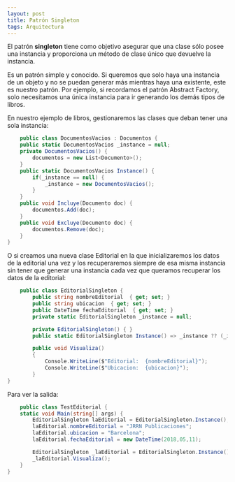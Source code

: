 ```yaml
---
layout: post
title: Patrón Singleton
tags: Arquitectura
---
```


El patrón **singleton** tiene como objetivo asegurar que una clase sólo posee una instancia y proporciona un método de clase único que devuelve la instancia.

Es un patrón simple y conocido. Si queremos que solo haya una instancia de un objeto y no se puedan generar más mientras haya una existente, este es nuestro patrón. Por ejemplo, si recordamos el patrón Abstract Factory, solo necesitamos una única instancia para ir generando los demás tipos de libros.

En nuestro ejemplo de libros, gestionaremos las clases que deban tener una sola instancia:

~~~csharp
    public class DocumentosVacios : Documentos {
    public static DocumentosVacios _instance = null;
    private DocumentosVacios() {
        documentos = new List<Documento>();
    }
    public static DocumentosVacios Instance() {
        if(_instance == null) {
            _instance = new DocumentosVacios();
        }
    }
    public void Incluye(Documento doc) {
        documentos.Add(doc);
    }
    public void Excluye(Documento doc) {
        documentos.Remove(doc);
    }
}
~~~

O si creamos una nueva clase Editorial en la que inicializaremos los datos de la editorial una vez y los recuperaremos siempre de esa misma instancia sin tener que generar una instancia cada vez que queramos recuperar los datos de la editorial:

~~~csharp
    public class EditorialSingleton {
        public string nombreEditorial  { get; set; }
        public string ubicacion  { get; set; }
        public DateTime fechaEditorial  { get; set; }
        private static EditorialSingleton _instance = null;

        private EditorialSingleton() { }
        public static EditorialSingleton Instance() => _instance ?? (_instance = new EditorialSingleton());

        public void Visualiza()
        {
            Console.WriteLine($"Editorial:  {nombreEditorial}");
            Console.WriteLine($"Ubicacion:  {ubicacion}");
        }
}
~~~

Para ver la salida:

~~~csharp
    public class TestEditorial {
    static void Main(string[] args) {
        EditorialSingleton laEditorial = EditorialSingleton.Instance();
        laEditorial.nombreEditorial = "JRRN Publicaciones";
        laEditorial.ubicacion = "Barcelona";
        laEditorial.fechaEditorial = new DateTime(2018,05,11);

        EditorialSingleton _laEditorial = EditorialSingleton.Instance();
        _laEditorial.Visualiza();
    }
}
~~~



